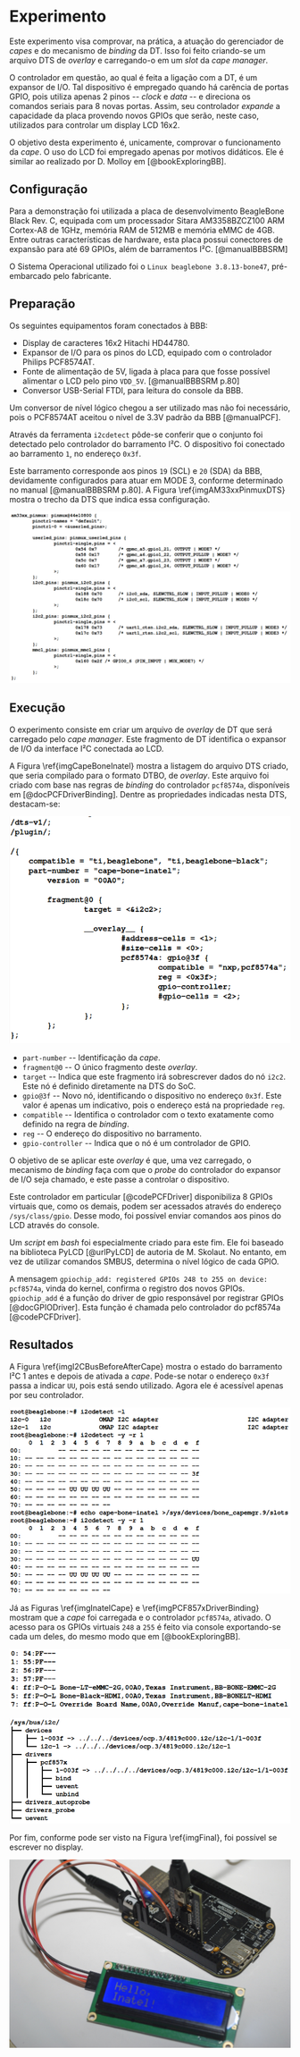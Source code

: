 # Experimento

Este experimento visa comprovar, na prática, a atuação do gerenciador de _capes_ e do mecanismo de _binding_ da DT. Isso foi feito criando-se um arquivo DTS de _overlay_ e carregando-o em um _slot_ da _cape manager_.

O controlador em questão, ao qual é feita a ligação com a DT, é um expansor de I/O. Tal dispositivo é empregado quando há carência de portas GPIO, pois utiliza apenas 2 pinos -- _clock_ e _data_ -- e direciona os comandos seriais para 8 novas portas. Assim, seu controlador _expande_ a capacidade da placa provendo novos GPIOs que serão, neste caso, utilizados para controlar um display LCD 16x2.

O objetivo desta experimento é, unicamente, comprovar o funcionamento da _cape_. O uso do LCD foi empregado apenas por motivos didáticos. Ele é similar ao realizado por D. Molloy em [@bookExploringBB].

## Configuração

Para a demonstração foi utilizada a placa de desenvolvimento BeagleBone Black Rev. C, equipada com um processador Sitara AM3358BZCZ100 ARM Cortex-A8 de 1GHz, memória RAM de 512MB e memória eMMC de 4GB. Entre outras características de hardware, esta placa possui conectores de expansão para até 69 GPIOs, além de barramentos I²C. [@manualBBBSRM]

O Sistema Operacional utilizado foi o `Linux beaglebone 3.8.13-bone47`, pré-embarcado pelo fabricante.

## Preparação

Os seguintes equipamentos foram conectados à BBB:

* Display de caracteres 16x2 Hitachi HD44780.
* Expansor de I/O para os pinos do LCD, equipado com o controlador Philips PCF8574AT.
* Fonte de alimentação de 5V, ligada à placa para que fosse possível alimentar o LCD pelo pino `VDD_5V`. [@manualBBBSRM p.80]
* Conversor USB-Serial FTDI, para leitura do console da BBB.

Um conversor de nível lógico chegou a ser utilizado mas não foi necessário, pois o PCF8574AT aceitou o nível de 3.3V padrão da BBB [@manualPCF].

Através da ferramenta `i2cdetect` pôde-se conferir que o conjunto foi detectado pelo controlador do barramento I²C. O dispositivo foi conectado ao barramento `1`, no endereço `0x3f`.

Este barramento corresponde aos pinos `19` (SCL) e `20` (SDA) da BBB, devidamente configurados para atuar em MODE 3, conforme determinado no manual [@manualBBBSRM p.80]. A Figura \ref{imgAM33xxPinmuxDTS} mostra o trecho da DTS que indica essa configuração.

![Trecho do arquivo `am335x-bone-common.dtsi` com a configuração dos pinos.\label{imgAM33xxPinmuxDTS}](src/images/imgAM33xxPinmuxDTS.png)

## Execução

O experimento consiste em criar um arquivo de _overlay_ de DT que será carregado pelo _cape manager_. Este fragmento de DT identifica o expansor de I/O da interface I²C conectada ao LCD.

A Figura \ref{imgCapeBoneInatel} mostra a listagem do arquivo DTS criado, que seria compilado para o formato DTBO, de _overlay_. Este arquivo foi criado com base nas regras de _binding_ do controlador `pcf8574a`, disponíveis em [@docPCFDriverBinding]. Dentre as propriedades indicadas nesta DTS, destacam-se:

![Listagem do arquivo `cape-bone-inatel-00A0.dts`.\label{imgI2CBusBeforeAfterCape}](src/images/imgCapeBoneInatel.png)

* `part-number` -- Identificação da _cape_.
* `fragment@0` -- O único fragmento deste _overlay_.
* `target` -- Indica que este fragmento irá sobrescrever dados do nó `i2c2`. Este nó é definido diretamente na DTS do SoC.
* `gpio@3f` -- Novo nó, identificando o dispositivo no endereço `0x3f`. Este valor é apenas um indicativo, pois o endereço está na propriedade `reg`.
* `compatible` -- Identifica o controlador com o texto exatamente como definido na regra de _binding_.
* `reg` -- O endereço do dispositivo no barramento.
* `gpio-controller` -- Indica que o nó é um controlador de GPIO.

O objetivo de se aplicar este _overlay_ é que, uma vez carregado, o mecanismo de _binding_ faça com que o _probe_ do controlador do expansor de I/O seja chamado, e este passe a controlar o dispositivo.

Este controlador em particular [@codePCFDriver] disponibiliza 8 GPIOs virtuais que, como os demais, podem ser acessados através do endereço `/sys/class/gpio`. Desse modo, foi possível enviar comandos aos pinos do LCD através do console.

Um _script_ em _bash_ foi especialmente criado para este fim. Ele foi baseado na biblioteca PyLCD [@urlPyLCD] de autoria de M. Skolaut. No entanto, em vez de utilizar comandos SMBUS, determina o nível lógico de cada GPIO.

A mensagem `gpiochip_add: registered GPIOs 248 to 255 on device: pcf8574a`, vinda do kernel, confirma o registro dos novos GPIOs. `gpiochip_add` é a função do driver de gpio responsável por registrar GPIOs [@docGPIODriver]. Esta função é chamada pelo controlador do pcf8574a [@codePCFDriver].

## Resultados

A Figura \ref{imgI2CBusBeforeAfterCape} mostra o estado do barramento I²C 1 antes e depois de ativada a _cape_. Pode-se notar o endereço `0x3f` passa a indicar `UU`, pois está sendo utilizado. Agora ele é acessível apenas por seu controlador.

![Barramento 1 de I²C, antes e depois de ativada a _cape_.\label{imgI2CBusBeforeAfterCape}](src/images/imgI2CBusBeforeAfterCape.png)

Já as Figuras \ref{imgInatelCape} e \ref{imgPCF857xDriverBinding} mostram que a _cape_ foi carregada e o controlador `pcf8574a`, ativado. O acesso para os GPIOs virtuais `248` a `255` é feito via console exportando-se cada um deles, do mesmo modo que em [@bookExploringBB].

![Cape personalizada carregada no slot 7.\label{imgInatelCape}](src/images/imgInatelCape.png)

![O Kernel mostra que o controlador foi ligado ao dispositivo. Esta imagem foi simplificada para mostrar apenas a informação relevante.\label{imgPCF857xDriverBinding}](src/images/imgPCF857xDriverBinding.png)

Por fim, conforme pode ser visto na Figura \ref{imgFinal}, foi possível se escrever no display.

![LCD 16x2 conectado à BeagleBone Black. O adaptador I²C com o expansor de I/O está localizado atrás do LCD.\label{imgFinal}](src/images/imgFinal.jpg)
